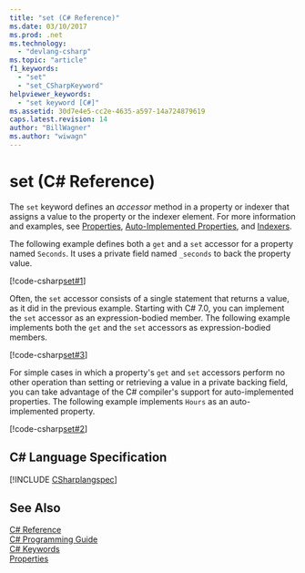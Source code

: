 ```yaml
---
title: "set (C# Reference)"
ms.date: 03/10/2017
ms.prod: .net
ms.technology: 
  - "devlang-csharp"
ms.topic: "article"
f1_keywords: 
  - "set"
  - "set_CSharpKeyword"
helpviewer_keywords: 
  - "set keyword [C#]"
ms.assetid: 30d7e4e5-cc2e-4635-a597-14a724879619
caps.latest.revision: 14
author: "BillWagner"
ms.author: "wiwagn"
---
```

# set (C# Reference)
The `set` keyword defines an *accessor* method in a property or indexer that assigns a value to the property or the indexer element. For more information and examples, see [Properties](../../../csharp/programming-guide/classes-and-structs/properties.md), [Auto-Implemented Properties](../../../csharp/programming-guide/classes-and-structs/auto-implemented-properties.md), and [Indexers](../../../csharp/programming-guide/indexers/index.md).  
  
The following example defines both a `get` and a `set` accessor for a property named `Seconds`. It uses a private field named `_seconds` to back the property value.  
 
 [!code-csharp[set#1](../../../../samples/snippets/csharp/language-reference/keywords/get/get-1.cs)]  

Often, the `set` accessor consists of a single statement that returns a value, as it did in the previous example. Starting with C# 7.0, you can implement the `set` accessor as an expression-bodied member. The following example implements both the `get` and the `set` accessors as expression-bodied members.

 [!code-csharp[set#3](../../../../samples/snippets/csharp/language-reference/keywords/get/get-3.cs)]   
    
For simple cases in which a property's `get` and `set` accessors perform no other operation than setting or retrieving a value in a private backing field, you can take advantage of the C# compiler's support for auto-implemented properties. The following example implements `Hours` as an auto-implemented property. 
  
 [!code-csharp[set#2](../../../../samples/snippets/csharp/language-reference/keywords/get/get-2.cs)]  
    
## C# Language Specification  
[!INCLUDE [CSharplangspec](~/includes/csharplangspec-md.md)]
  
## See Also  
 [C# Reference](../../../csharp/language-reference/index.md)  
 [C# Programming Guide](../../../csharp/programming-guide/index.md)  
 [C# Keywords](../../../csharp/language-reference/keywords/index.md)  
 [Properties](../../../csharp/programming-guide/classes-and-structs/properties.md)

